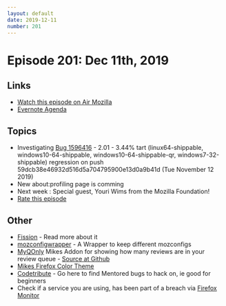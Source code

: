 ```yaml
---
layout: default
date: 2019-12-11
number: 201
---
```


# Episode 201: Dec 11th, 2019

## Links
* [Watch this episode on Air Mozilla](https://air.mozilla.org/event-redirect/352034/)
* [Evernote Agenda](https://www.evernote.com/shard/s434/client/snv?noteGuid=1d47cb13-efcc-4d57-8c8d-b7353db8146e&noteKey=cfeda8a476673227&sn=https%3A%2F%2Fwww.evernote.com%2Fshard%2Fs434%2Fsh%2F1d47cb13-efcc-4d57-8c8d-b7353db8146e%2Fcfeda8a476673227&title=December%2B11th%252C%2B2019%2B-%2BEpisode%2B201)

## Topics
* Investigating [Bug 1596416](https://bugzilla.mozilla.org/show_bug.cgi?id=1596416) - 2.01 - 3.44% tart (linux64-shippable, windows10-64-shippable, windows10-64-shippable-qr, windows7-32-shippable) regression on push 59dcb38e46932d516d5a704795900e13d0a9b41d (Tue November 12 2019)
* New about:profiling page is comming
* Next week : Special guest, Youri Wims from the Mozilla Foundation!
* [Rate this episode](https://forms.gle/fa3kp5LwLWtHU7T77)

## Other
* [Fission](https://firefox-source-docs.mozilla.org/dom/dom/Fission.html) - Read more about it
* [mozconfigwrapper](https://github.com/ahal/mozconfigwrapper) - A Wrapper to keep different mozconfigs
* [MyQOnly](https://addons.mozilla.org/en-US/firefox/addon/myqonly/) Mikes Addon for showing how many reviews are in your review queue - [Source at Github](https://github.com/mikeconley/myqonly)
* [Mikes Firefox Color Theme](https://addons.mozilla.org/en-US/firefox/addon/electricbluegaloo/)
* [Codetribute](https://codetribute.mozilla.org/) - Go here to find Mentored bugs to hack on, ie good for beginners
* Check if a service you are using, has been part of a breach via [Firefox Monitor](https://monitor.firefox.com/breaches)
